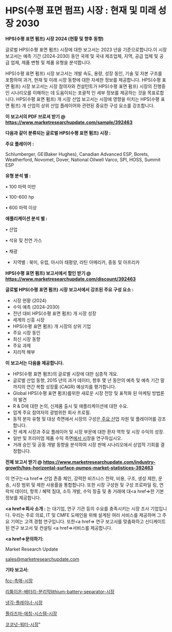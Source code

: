 # HPS(수평 표면 펌프) 시장 : 현재 및 미래 성장 2030

<strong>HPS(수평 표면 펌프) 시장 2024 (현황 및 향후 동향)</strong>

글로벌 HPS(수평 표면 펌프) 시장에 대한 보고서는 2023 년을 기준으로합니다.이 시장 보고서는 예측 기간 (2024-2030) 동안 국제 및 국내 제조업체, 지역, 공급 업체 및 공급 업체, 제품 변형 및 제품 유형을 분석합니다.

HPS(수평 표면 펌프) 시장 보고서는 개발 속도, 용량, 성장 동인, 기술 및 자본 구조를 포함하여 과거, 현재 및 미래 시장 동향에 대한 자세한 정보를 제공합니다. HPS(수평 표면 펌프) 시장 보고서는 시장 참여자와 컨설턴트가 HPS(수평 표면 펌프) 시장의 진행중인 시나리오를 이해하는 데 도움이되는 포괄적 인 세부 정보를 제공하는 것을 목표로합니다. HPS(수평 표면 펌프) 개 시장 산업 보고서는 시장에 영향을 미치는 HPS(수평 표면 펌프) 개 산업의 상위 산업 플레이어와 관련된 중요한 구성 요소를 강조합니다.



<strong>이 보고서의 PDF 브로셔 받기 @ <a href=https://www.marketresearchupdate.com/sample/392463>https://www.marketresearchupdate.com/sample/392463</a></strong>



<strong>다음과 같이 분류되는 글로벌 HPS(수평 표면 펌프) 시장 :</strong>



<strong>주요 플레이어 :</strong>

Schlumberger, GE(Baker Hughes), Canadian Advanced ESP, Borets, Weatherford, Novomet, Dover, National Oilwell Varco, SPI, HOSS, Summit ESP



<strong>유형 분석 별 :</strong>

• 100 마력 미만

• 100-600 hp

• 600 마력 이상



<strong>애플리케이션 분석 별 :</strong>

• 산업

• 석유 및 천연 가스

• 채광

<ul>
  <li>지역별 : 북미, 유럽, 아시아 태평양, 라틴 아메리카, 중동 및 아프리카</li>
</ul>


<strong>HPS(수평 표면 펌프) 보고서에서 할인 받기 @ <a href=https://www.marketresearchupdate.com/discount/392463>https://www.marketresearchupdate.com/discount/392463</a></strong>



<strong>글로벌 HPS(수평 표면 펌프) 시장 보고서에서 강조된 주요 구성 요소 :</strong>
<ul>
  <li>시장 현황 (2024)</li>
  <li>수익 예측 (2024-2030)</li>
  <li>전년 대비 HPS(수평 표면 펌프) 개 시장 성장</li>
  <li>세계의 신흥 시장</li>
  <li>HPS(수평 표면 펌프) 개 시장의 상위 기업</li>
  <li>주요 시장 동인</li>
  <li>최신 시장 동향</li>
  <li>주요 과제</li>
  <li>지리적 해부</li>
</ul>


<strong>이 보고서는 다음을 제공합니다.</strong>
<ul>
  <li>HPS(수평 표면 펌프)의 글로벌 시장에 대한 심층적 개요.</li>
  <li>글로벌 산업 동향, 2015 년의 과거 데이터, 향후 몇 년 동안의 예측 및 예측 기간 말까지의 연간 복합 성장률 (CAGR) 예상치를 평가합니다.</li>
  <li>Global HPS(수평 표면 펌프)를위한 새로운 시장 전망 및 표적화 된 마케팅 방법론의 발견</li>
  <li>R &amp; D에 대한 논의, 신제품 출시 및 애플리케이션에 대한 수요.</li>
  <li>업계 주요 참여자의 광범위한 회사 프로필.</li>
  <li>동적 분자 유형 및 대상 측면에서 시장의 구성은<a href=> 주요 산</a>업 자원 및 플레이어를 강조합니다.</li>
  <li>전 세계 시장과 주요 플레이어 및 시장 부문에 대한 환자 역학 및 시장 수익의 성장.</li>
  <li>일반 및 프리미엄 제품 수익 측면<a href=>에서 시</a>장을 연구하십시오.</li>
  <li>거래 승인 및 공동 개발 동향을 분석하여 시장 판매 시나리오에서 상업적 기회를 결정합니다.</li>
</ul>



<strong>전체 보고서 받기 @ <a href=https://www.marketresearchupdate.com/industry-growth/hps-horizontal-surface-pumps-market-statistices-392463>https://www.marketresearchupdate.com/industry-growth/hps-horizontal-surface-pumps-market-statistices-392463</a></strong>

이 연구는<a href=> 산업 존중</a> 체인, 강력한 비즈니스 전략, 비용, 구조, 생성 제한, 운송, 시장 범위 및 제한 사용률을 통합합니다. 또한 시장 구성원 및 구성 프로파일 링, 연락처 데이터, 항목 / 혜택 침대, 소득 개발, 수익 창출 및 총 거래에 대<a href=>한 기본 </a>정보를 제공합니다.



<strong><a href=>회사 소</a>개 :</strong>
는 대기업, 연구 기관 등의 수요를 충족시키는 시장 조사 기업입니다. 우리는 주로 의료, IT 및 CMFE 도메인을 위해 설계된 여러 서비스를 제공하며 그 주요 기여는 고객 경험 연구입니다. 또한<a href=> 연구 보</a>고서를 맞춤화하고 신디케이트 된 연구 보고서 및 컨설팅 <a href=>서비스</a>를 제공합니다.



<strong><a href=>문의하기:</a></strong>

Market Research Update

sales@marketresearchupdate.com



<strong>기타 보고서:</strong>

<a href=https://www.linkedin.com/pulse/fcc-촉매-시장-세분화-연구-및-목표-고객2029년-isdailynews/>fcc-촉매-시장</a>

<a href=https://www.linkedin.com/pulse/리튬이온-배터리-분리막lithium-battery-separator-시장-5u75f/>리튬이온-배터리-분리막lithium-battery-separator-시장</a>

<a href=https://www.linkedin.com/pulse/냉각-플레이너-시장-현재-및-미래-성장-2029-market-matrix-musings-analysis-2ud7f/>냉각-플레이너-시장</a>

<a href=https://www.linkedin.com/pulse/플라즈마-에칭-시스템-시장-세분화-연구-및-목표-고객2029년-survey-spotlight-pro-24-analysis-ftqgf/>플라즈마-에칭-시스템-시장</a>

<a href=https://www.linkedin.com/pulse/코코넛-워터-시장-진입-전략-및-위험-평가2030년-trend-tracking-tips-360-analysis-6ehsf/>코코넛-워터-시장</a>"
